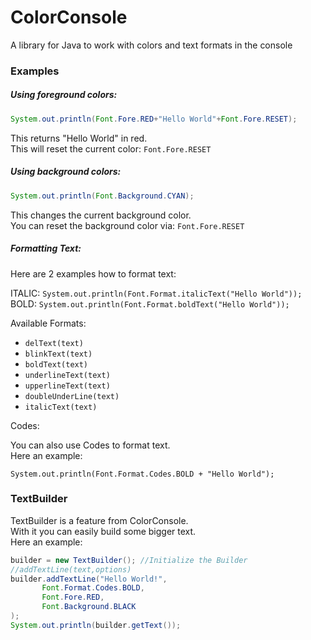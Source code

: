 # ColorConsole
 A library for Java to work with colors and text formats in the console

### Examples
##### Using foreground colors:
```Java
System.out.println(Font.Fore.RED+"Hello World"+Font.Fore.RESET);
```
This returns "Hello World" in red.  
This will reset the current color: `Font.Fore.RESET`

##### Using background colors:
```Java
System.out.println(Font.Background.CYAN);
```
This changes the current background color.  
You can reset the background color via: `Font.Fore.RESET`

##### Formatting Text:
Here are 2 examples how to format text:    
  
ITALIC: `System.out.println(Font.Format.italicText("Hello World"));`  
BOLD: `System.out.println(Font.Format.boldText("Hello World"));`

Available Formats:
- `delText(text)`
- `blinkText(text)`
- `boldText(text)`
- `underlineText(text)`
- `upperlineText(text)`
- `doubleUnderLine(text)`
- `italicText(text)`

Codes:  
  
You can also use Codes to format text.  
Here an example:

`System.out.println(Font.Format.Codes.BOLD + "Hello World");`

### TextBuilder
TextBuilder is a feature from ColorConsole.  
With it you can easily build some bigger text.  
Here an example:
```Java
builder = new TextBuilder(); //Initialize the Builder
//addTextLine(text,options)
builder.addTextLine("Hello World!",
       Font.Format.Codes.BOLD,
       Font.Fore.RED,
       Font.Background.BLACK
);
System.out.println(builder.getText());
```

